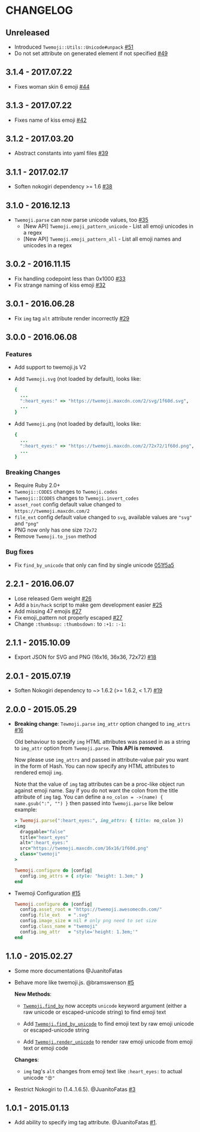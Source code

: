 # CHANGELOG

## Unreleased

- Introduced `Twemoji::Utils::Unicode#unpack` [#51](https://github.com/jollygoodcode/twemoji/pull/51)
- Do not set attribute on generated element if not specified [#49](https://github.com/jollygoodcode/twemoji/pull/49)

## 3.1.4 - 2017.07.22

- Fixes woman skin 6 emoji [#44](https://github.com/jollygoodcode/twemoji/pull/44)

## 3.1.3 - 2017.07.22

- Fixes name of kiss emoji [#42](https://github.com/jollygoodcode/twemoji/pull/42)

## 3.1.2 - 2017.03.20

- Abstract constants into yaml files [#39](https://github.com/jollygoodcode/twemoji/pull/39)

## 3.1.1 - 2017.02.17

- Soften nokogiri dependency >= 1.6 [#38](https://github.com/jollygoodcode/twemoji/pull/38)

## 3.1.0 - 2016.12.13

- `Twemoji.parse` can now parse unicode values, too [#35](https://github.com/jollygoodcode/twemoji/pull/35)
  * [New API] `Twemoji.emoji_pattern_unicode` - List all emoji unicodes in a regex
  * [New API] `Twemoji.emoji_pattern_all` - List all emoji names and unicodes in a regex

## 3.0.2 - 2016.11.15

- Fix handling codepoint less than 0x1000 [#33](https://github.com/jollygoodcode/twemoji/pull/33)
- Fix strange naming of kiss emoji [#32](https://github.com/jollygoodcode/twemoji/pull/32)

## 3.0.1 - 2016.06.28

- Fix `img` tag `alt` attribute render incorrectly [#29](https://github.com/jollygoodcode/twemoji/pull/29)

## 3.0.0 - 2016.06.08

### Features

- Add support to twemoji.js V2
- Add `Twemoji.svg` (not loaded by default), looks like:

  ```ruby
  {
    ...
    ":heart_eyes:" => "https://twemoji.maxcdn.com/2/svg/1f60d.svg",
    ...
  }
  ```

- Add `Twemoji.png` (not loaded by default), looks like:

  ```ruby
  {
    ...
    ":heart_eyes:" => "https://twemoji.maxcdn.com/2/72x72/1f60d.png",
    ...
  }
  ```

### Breaking Changes

- Require Ruby 2.0+
- `Twemoji::CODES` changes to `Twemoji.codes`
- `Twemoji::ICODES` changes to `Twemoji.invert_codes`
- `asset_root` config default value changed to `https://twemoji.maxcdn.com/2`
- `file_ext` config default value changed to `svg`, available values are `"svg"` and `"png"`
- PNG now only has one size `72x72`
- Remove `Twemoji.to_json` method

### Bug fixes

- Fix `find_by_unicode` that only can find by single unicode [051f5a5](https://github.com/jollygoodcode/twemoji/commit/051f5a57c40f24d8d5caa65b462a9bee01545412)

## 2.2.1 - 2016.06.07

- Lose released Gem weight [#26](https://github.com/jollygoodcode/twemoji/pull/26)
- Add a `bin/hack` script to make gem development easier [#25](https://github.com/jollygoodcode/twemoji/pull/25)
- Add missing 47 emojis [#27](https://github.com/jollygoodcode/twemoji/pull/27)
- Fix emoji_pattern not properly escaped [#27](https://github.com/jollygoodcode/twemoji/pull/27)
- Change `:thumbsup:` `:thumbsdown:` to `:+1:` `:-1:`

## 2.1.1 - 2015.10.09

- Export JSON for SVG and PNG (16x16, 36x36, 72x72) [#18](https://github.com/jollygoodcode/twemoji/pull/18)

## 2.0.1 - 2015.07.19

- Soften Nokogiri dependency to ~> 1.6.2 (>= 1.6.2, < 1.7) [#19](https://github.com/jollygoodcode/twemoji/pull/19)

## 2.0.0 - 2015.05.29

- **Breaking change**: `Tewmoji.parse` `img_attr` option changed to `img_attrs` [#16](https://github.com/jollygoodcode/twemoji/pull/16)

  Old behaviour to specify `img` HTML attributes was passed in as a string to
  `img_attr` option from `Twemoji.parse`. **This API is removed**.

  Now please use `img_attrs` and passed in attribute-value pair you want in the
  form of Hash. You can now specify any HTML attributes to rendered emoji `img`.

  Note that the value of `img` tag attributes can be a proc-like object run
  against emoji name. Say if you do not want the colon from the title attribute
  of `img` tag. You can define a `no_colon = ->(name) { name.gsub(":", "") }`
  then passed into `Twemoji.parse` like below example:

  ```ruby
  > Twemoji.parse(":heart_eyes:", img_attrs: { title: no_colon })
  <img
    draggable="false"
    title="heart_eyes"
    alt=":heart_eyes:"
    src="https://twemoji.maxcdn.com/16x16/1f60d.png"
    class="twemoji"
  >
  ```

  ```ruby
  Twemoji.configure do |config|
    config.img_attrs = { style: "height: 1.3em;" }
  end
  ```

- Twemoji Configuration [#15](https://github.com/jollygoodcode/twemoji/pull/15)

  ```ruby
  Twemoji.configure do |config|
    config.asset_root = "https://twemoji.awesomecdn.com/"
    config.file_ext   = ".svg"
    config.image_size = nil # only png need to set size
    config.class_name = "twemoji"
    config.img_attr   = "style='height: 1.3em;'"
  end
  ```

## 1.1.0 - 2015.02.27

- Some more documentations @JuanitoFatas

- Behave more like twemoji.js. @bramswenson [#5](https://github.com/jollygoodcode/twemoji/pull/5)

  **New Methods**:

  * [`Twemoji.find_by`](https://github.com/jollygoodcode/twemoji/blob/fe2810ddbe1f2cfdb496bcdd9e1576ba1e05eb06/lib/twemoji.rb#L9-L35) now accepts `unicode` keyword argument (either a raw unicode or escaped-unicode string) to find emoji text

  * Add [`Twemoji.find_by_unicode`](https://github.com/jollygoodcode/twemoji/blob/fe2810ddbe1f2cfdb496bcdd9e1576ba1e05eb06/lib/twemoji.rb#L61-L71) to find emoji text by raw emoji unicode or escaped-unicode string

  * Add [`Twemoji.render_unicode`](https://github.com/jollygoodcode/twemoji/blob/fe2810ddbe1f2cfdb496bcdd9e1576ba1e05eb06/lib/twemoji.rb#L73-L86) to render raw emoji unicode from emoji text or emoji code

  **Changes**:

  * `img` tag's `alt` changes from emoji text like `:heart_eyes:` to actual unicode `"😍"`

- Restrict Nokogiri to (1.4..1.6.5). @JuanitoFatas [#3](https://github.com/jollygoodcode/twemoji/pull/3)

## 1.0.1 - 2015.01.13

- Add ability to specify img tag attribute. @JuanitoFatas [#1](https://github.com/jollygoodcode/twemoji/pull/1).
